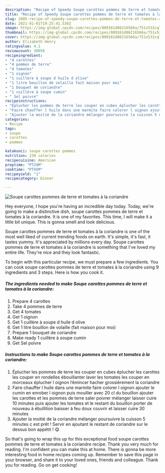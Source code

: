 ```yaml
---
description: "Recipe of Speedy Soupe carottes pommes de terre et tomates à la coriandre"
title: "Recipe of Speedy Soupe carottes pommes de terre et tomates à la coriandre"
slug: 2605-recipe-of-speedy-soupe-carottes-pommes-de-terre-et-tomates-a-la-coriandre
date: 2021-01-01T19:25:41.536Z
image: https://img-global.cpcdn.com/recipes/809161d86216566a/751x532cq70/soupe-carottes-pommes-de-terre-et-tomates-a-la-coriandre-photo-principale-de-la-recette.jpg
thumbnail: https://img-global.cpcdn.com/recipes/809161d86216566a/751x532cq70/soupe-carottes-pommes-de-terre-et-tomates-a-la-coriandre-photo-principale-de-la-recette.jpg
cover: https://img-global.cpcdn.com/recipes/809161d86216566a/751x532cq70/soupe-carottes-pommes-de-terre-et-tomates-a-la-coriandre-photo-principale-de-la-recette.jpg
author: Elizabeth Henry
ratingvalue: 4.1
reviewcount: 30050
recipeingredient:
- "4 carottes"
- "4 pommes de terre"
- "4 tomates"
- "1 oignon"
- "1 cuillère à soupe d huile d olive"
- "1 litre bouillon de volaille fait maison pour moi"
- "1 bouquet de coriandre"
- "1 cuillère à soupe cumin"
- " Sel poivre"
recipeinstructions:
- "Éplucher les pommes de terre les couper en cubes éplucher les carottes les couper en rondelles ébouillanter laver les tomates les couper en morceaux éplucher l oignon l’émincer hacher grossièrement la coriandre"
- "Faire chauffer l huile dans une marmite faire colorer l oignon ajouter le cumin en enrober l oignon puis mouiller avec 20 cl du bouillon ajouter les carottes et les pommes de terre saler poivrer mélanger laisser cuire 10 minutes puis ajouter les tomates et le restant du bouillon porter de nouveau à ébullition baisser à feu doux couvrir et laisser cuire 30 minutes"
- "Ajouter la moitié de la coriandre mélanger poursuivre la cuisson 5 minutes c est prêt ! Servir en ajoutant le restant de coriandre sur le dessus bon appétit ! 😋"
categories:
- Recipe
tags:
- soupe
- carottes
- pommes

katakunci: soupe carottes pommes 
nutrition: 239 calories
recipecuisine: American
preptime: "PT24M"
cooktime: "PT45M"
recipeyield: "1"
recipecategory: Dinner

---
```



![Soupe carottes pommes de terre et tomates à la coriandre](https://img-global.cpcdn.com/recipes/809161d86216566a/751x532cq70/soupe-carottes-pommes-de-terre-et-tomates-a-la-coriandre-photo-principale-de-la-recette.jpg)

Hey everyone, I hope you're having an incredible day today. Today, we're going to make a distinctive dish, soupe carottes pommes de terre et tomates à la coriandre. It is one of my favorites. This time, I will make it a little bit unique. This is gonna smell and look delicious.



Soupe carottes pommes de terre et tomates à la coriandre is one of the most well liked of current trending foods on earth. It's simple, it's fast, it tastes yummy. It's appreciated by millions every day. Soupe carottes pommes de terre et tomates à la coriandre is something that I've loved my entire life. They're nice and they look fantastic.


To begin with this particular recipe, we must prepare a few ingredients. You can cook soupe carottes pommes de terre et tomates à la coriandre using 9 ingredients and 3 steps. Here is how you cook it.

<!--inarticleads1-->

##### The ingredients needed to make Soupe carottes pommes de terre et tomates à la coriandre:

1. Prepare 4 carottes
1. Take 4 pommes de terre
1. Get 4 tomates
1. Get 1 oignon
1. Get 1 cuillère à soupe d huile d olive
1. Get 1 litre bouillon de volaille (fait maison pour moi)
1. Prepare 1 bouquet de coriandre
1. Make ready 1 cuillère à soupe cumin
1. Get  Sel poivre




<!--inarticleads2-->

##### Instructions to make Soupe carottes pommes de terre et tomates à la coriandre:

1. Éplucher les pommes de terre les couper en cubes éplucher les carottes les couper en rondelles ébouillanter laver les tomates les couper en morceaux éplucher l oignon l’émincer hacher grossièrement la coriandre
1. Faire chauffer l huile dans une marmite faire colorer l oignon ajouter le cumin en enrober l oignon puis mouiller avec 20 cl du bouillon ajouter les carottes et les pommes de terre saler poivrer mélanger laisser cuire 10 minutes puis ajouter les tomates et le restant du bouillon porter de nouveau à ébullition baisser à feu doux couvrir et laisser cuire 30 minutes
1. Ajouter la moitié de la coriandre mélanger poursuivre la cuisson 5 minutes c est prêt ! Servir en ajoutant le restant de coriandre sur le dessus bon appétit ! 😋




So that's going to wrap this up for this exceptional food soupe carottes pommes de terre et tomates à la coriandre recipe. Thank you very much for reading. I'm confident you can make this at home. There is gonna be more interesting food in home recipes coming up. Remember to save this page in your browser, and share it to your loved ones, friends and colleague. Thank you for reading. Go on get cooking!
